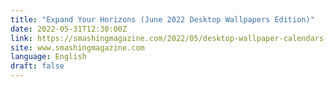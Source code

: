 ```yaml
---
title: "Expand Your Horizons (June 2022 Desktop Wallpapers Edition)"
date: 2022-05-31T12:30:00Z
link: https://smashingmagazine.com/2022/05/desktop-wallpaper-calendars-june-2022/?utm_medium=RSS&utm_source=news.12bit.vn
site: www.smashingmagazine.com
language: English
draft: false
---
```

